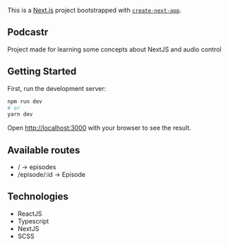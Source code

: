 This is a [Next.js](https://nextjs.org/) project bootstrapped with [`create-next-app`](https://github.com/vercel/next.js/tree/canary/packages/create-next-app).

## Podcastr
Project made for learning some concepts about NextJS and audio control

## Getting Started

First, run the development server:

```bash
npm run dev
# or
yarn dev
```

Open [http://localhost:3000](http://localhost:3000) with your browser to see the result.

## Available routes
- / -> episodes
- /episode/:id -> Episode

## Technologies
- ReactJS
- Typescript
- NextJS
- SCSS
